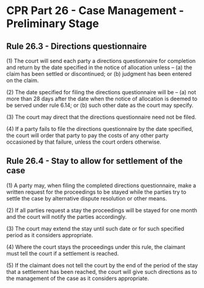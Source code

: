 # CPR Part 26 - Case Management - Preliminary Stage

## Rule 26.3 - Directions questionnaire

(1) The court will send each party a directions questionnaire for completion and return by the date specified in the notice of allocation unless –
(a) the claim has been settled or discontinued; or
(b) judgment has been entered on the claim.

(2) The date specified for filing the directions questionnaire will be –
(a) not more than 28 days after the date when the notice of allocation is deemed to be served under rule 6.14; or
(b) such other date as the court may specify.

(3) The court may direct that the directions questionnaire need not be filed.

(4) If a party fails to file the directions questionnaire by the date specified, the court will order that party to pay the costs of any other party occasioned by that failure, unless the court orders otherwise.

## Rule 26.4 - Stay to allow for settlement of the case

(1) A party may, when filing the completed directions questionnaire, make a written request for the proceedings to be stayed while the parties try to settle the case by alternative dispute resolution or other means.

(2) If all parties request a stay the proceedings will be stayed for one month and the court will notify the parties accordingly.

(3) The court may extend the stay until such date or for such specified period as it considers appropriate.

(4) Where the court stays the proceedings under this rule, the claimant must tell the court if a settlement is reached.

(5) If the claimant does not tell the court by the end of the period of the stay that a settlement has been reached, the court will give such directions as to the management of the case as it considers appropriate. 
